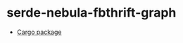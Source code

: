 # serde-nebula-fbthrift-graph

* [Cargo package](https://crates.io/crates/serde-nebula-fbthrift-graph)
